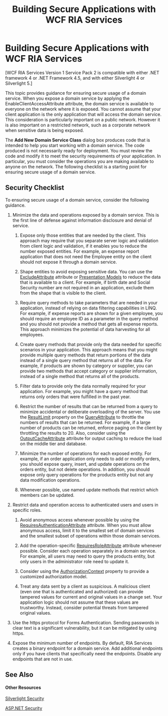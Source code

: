﻿---
title: Building Secure Applications with WCF RIA Services
TOCTitle: Building Secure Applications with WCF RIA Services
ms:assetid: 9e5ddd01-d9af-45a7-ad08-1c056c3dbd11
ms:mtpsurl: https://msdn.microsoft.com/en-us/library/Ff626373(v=VS.91)
ms:contentKeyID: 30409971
ms.date: 08/19/2013
mtps_version: v=VS.91
---

# Building Secure Applications with WCF RIA Services

\[WCF RIA Services Version 1 Service Pack 2 is compatible with either .NET framework 4 or .NET Framework 4.5, and with either Silverlight 4 or Silverlight 5.\]

This topic provides guidance for ensuring secure usage of a domain service. When you expose a domain service by applying the EnableClientAccessAttribute attribute, the domain service is available to everyone on the network where it is exposed. You cannot assume that your client application is the only application that will access the domain service. This consideration is particularly important on a public network. However it is also important on a restricted network, such as a corporate network when sensitive data is being exposed.

The **Add New Domain Service Class** dialog box produces code that is intended to help you start working with a domain service. The code produced is not necessarily ready for deployment. You must review the code and modify it to meet the security requirements of your application. In particular, you must consider the operations you are making available to anyone on the network. The following checklist is a starting point for ensuring secure usage of a domain service.

## Security Checklist

To ensuring secure usage of a domain service, consider the following guidance.

1.  Minimize the data and operations exposed by a domain service. This is the first line of defense against information disclosure and denial of service.
    
    1.  Expose only those entities that are needed by the client. This approach may require that you separate server logic and validation from client logic and validation, if it enables you to reduce the number exposed entities. For example, an expense report application that does not need the Employee entity on the client should not expose it through a domain service.
    
    2.  Shape entities to avoid exposing sensitive data. You can use the [ExcludeAttribute](ff422771\(v=vs.91\).md) attribute or [Presentation Models](ee707347\(v=vs.91\).md) to reduce the data that is available to a client. For example, if birth date and Social Security number are not required in an application, exclude them from the shape that is visible to the client.
    
    3.  Require query methods to take parameters that are needed in your application, instead of relying on data filtering capabilities in LINQ. For example, if expense reports are shown for a given employee, you should require an employee ID as a parameter in the query method and you should not provide a method that gets all expense reports. This approach minimizes the potential of data harvesting for all employees.
    
    4.  Create query methods that provide only the data needed for specific scenarios in your application. This approach means that you might provide multiple query methods that return portions of the data instead of a single query method that returns all of the data. For example, if products are shown by category or supplier, you can provide two methods that accept category or supplier information, instead of a single method that returns all of the products.
    
    5.  Filter data to provide only the data normally required for your application. For example, you might have a query method that returns only orders that were fulfilled in the past year.
    
    6.  Restrict the number of results that can be returned from a query to minimize accidental or deliberate overloading of the server. You use the [ResultLimit](ff423062\(v=vs.91\).md) property on the [QueryAttribute](ff422090\(v=vs.91\).md) to throttle the numbers of results that can be returned. For example, if a large number of products can be returned, enforce paging on the client by throttling the results to 20. Also, consider using the [OutputCacheAttribute](ff423291\(v=vs.91\).md) attribute for output caching to reduce the load on the middle tier and database.
    
    7.  Minimize the number of operations for each exposed entity. For example, if an order application only needs to add or modify orders, you should expose query, insert, and update operations on the orders entity, but not delete operations. In addition, you should expose only query operations for the products entity but not any data modification operations.
    
    8.  Whenever possible, use named update methods that restrict which members can be updated.

2.  Restrict data and operation access to authenticated users and users in specific roles.
    
    1.  Avoid anonymous access whenever possible by using the [RequiresAuthenticationAttribute](ff423107\(v=vs.91\).md) attribute. When you must allow anonymous access, limit it to the smallest set of domain services and the smallest subset of operations within those domain services.
    
    2.  Add the operation-specific [RequiresRoleAttribute](ff422065\(v=vs.91\).md) attribute whenever possible. Consider each operation separately in a domain service. For example, all users may need to query the products entity, but only users in the administrator role need to update it.
    
    3.  Consider using the [AuthorizationContext](ff422768\(v=vs.91\).md) property to provide a customized authorization model.
    
    4.  Treat any data sent by a client as suspicious. A malicious client (even one that is authenticated and authorized) can provide tampered values for current and original values in a change set. Your application logic should not assume that these values are trustworthy. Instead, consider potential threats from tampered original values.

3.  Use the https protocol for Forms Authentication. Sending passwords in clear text is a significant vulnerability, but it can be mitigated by using https.

4.  Expose the minimum number of endpoints. By default, RIA Services creates a binary endpoint for a domain service. Add additional endpoints only if you have clients that specifically need the endpoints. Disable any endpoints that are not in use. 

## See Also

#### Other Resources

[Silverlight Security](http://go.microsoft.com/fwlink/?linkid=191120)

[ASP.NET Security](http://go.microsoft.com/fwlink/?linkid=191121)

